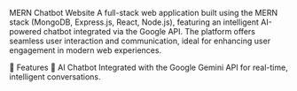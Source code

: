 MERN Chatbot Website
A full-stack web application built using the MERN stack (MongoDB, Express.js, React, Node.js), featuring an intelligent AI-powered chatbot integrated via the Google API. The platform offers seamless user interaction and communication, ideal for enhancing user engagement in modern web experiences.

🚀 Features
🧠 AI Chatbot
Integrated with the Google Gemini API for real-time, intelligent conversations.
